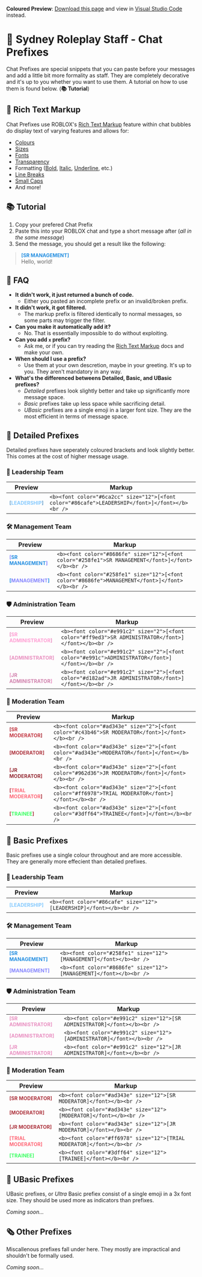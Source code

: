 **Coloured Preview**: [Download this page](https://raw.githubusercontent.com/badlydr4wn/srp-chat-prefixes/refs/heads/main/README.md) and view in [Visual Studio Code](https://code.visualstudio.com) instead.

# 🌴 Sydney Roleplay Staff - Chat Prefixes
Chat Prefixes are special snippets that you can paste before your messages and add a little bit more formality as staff. They are completely decorative and it's up to you whether you want to use them. A tutorial on how to use them is found below. (**📚 Tutorial**)

## 📑 Rich Text Markup
Chat Prefixes use ROBLOX's [Rich Text Markup](https://create.roblox.com/docs/ui/rich-text) feature within chat bubbles do display text of varying features and allows for:
- [Colours](https://create.roblox.com/docs/ui/rich-text#color)
- [Sizes](https://create.roblox.com/docs/ui/rich-text#size)
- [Fonts](https://create.roblox.com/docs/ui/rich-text#font-face)
- [Transparency](https://create.roblox.com/docs/ui/rich-text#transparency)
- Formatting ([Bold](https://create.roblox.com/docs/ui/rich-text#bold), [Italic](https://create.roblox.com/docs/ui/rich-text#italic), [Underline](https://create.roblox.com/docs/ui/rich-text#underline), etc.)
- [Line Breaks](https://create.roblox.com/docs/ui/rich-text#line-break)
- [Small Caps](https://create.roblox.com/docs/ui/rich-text#small-caps)
- And more!

## 📚 Tutorial
1. Copy your prefered Chat Prefix
2. Paste this into your ROBLOX chat and type a short message after (*all in the same message*)
3. Send the message, you should get a result like the following:
> <b><font color="#258fe1" size="2">[SR MANAGEMENT]</font></b><br />
> Hello, world!

## 🔎 FAQ
- **It didn't work, it just returned a bunch of code.**
  - Either you pasted an incomplete prefix or an invalid/broken prefix.
- **It didn't work, it got filtered.**
  - The markup prefix is filtered identically to normal messages, so some parts may trigger the filter.
- **Can you make it automatically add it?**
  - No. That is essentially impossible to do without exploiting.
- **Can you add `x` prefix?**
  - Ask me, or if you can try reading the [Rich Text Markup](https://create.roblox.com/docs/ui/rich-text) docs and make your  own.
- **When should I use a prefix?**
  - Use them at your own descretion, maybe in your greeting. It's up to you. They aren't mandatory in any way.
- **What's the differenced betweens Detailed, Basic, and UBasic prefixes?**
  - *Detailed* prefixes look slightly better and take up significantly more message space.
  - *Basic* prefixes take up less space while sacrificing detail.
  - *UBasic* prefixes are a single emoji in a larger font size. They are the most efficient in terms of message space.

## 📰 Detailed Prefixes
Detailed prefixes have seperately coloured brackets and look slightly better. This comes at the cost of higher message usage.

### 👑 Leadership Team
| Preview | Markup |
| --- | --- |
| <b><font color="#6ca2cc" size="2">[<font color="#86cafe">LEADERSHIP</font>]</font></b> | `<b><font color="#6ca2cc" size="12">[<font color="#86cafe">LEADERSHIP</font>]</font></b><br />` |

### 🛠️ Management Team
| Preview | Markup |
| --- | --- |
| <b><font color="#8686fe" size="2">[<font color="#258fe1">SR MANAGEMENT</font>]</font></b> | `<b><font color="#8686fe" size="12">[<font color="#258fe1">SR MANAGEMENT</font>]</font></b><br />` |
| <b><font color="#258fe1" size="2">[<font color="#8686fe">MANAGEMENT</font>]</font></b> | `<b><font color="#258fe1" size="12">[<font color="#8686fe">MANAGEMENT</font>]</font></b><br />`|

### 🛡️ Administration Team
| Preview | Markup |
| --- | --- |
| <b><font color="#e991c2" size="2">[<font color="#ff9ed3">SR ADMINISTRATOR</font>]</font></b> | `<b><font color="#e991c2" size="2">[<font color="#ff9ed3">SR ADMINISTRATOR</font>]</font></b><br />`|
| <b><font color="#e991c2" size="2">[<font color="#e991c">ADMINISTRATOR</font>]</font></b> | `<b><font color="#e991c2" size="2">[<font color="#e991c">ADMINISTRATOR</font>]</font></b><br />`|
| <b><font color="#e991c2" size="2">[<font color="#d182ad">JR ADMINISTRATOR</font>]</font></b> | `<b><font color="#e991c2" size="2">[<font color="#d182ad">JR ADMINISTRATOR</font>]</font></b><br />`|

### 🔨 Moderation Team
| Preview | Markup |
| --- | --- |
| <b><font color="#ad343e" size="2">[<font color="#c43b46">SR MODERATOR</font>]</font></b> | `<b><font color="#ad343e" size="2">[<font color="#c43b46">SR MODERATOR</font>]</font></b><br />`|
| <b><font color="#ad343e" size="2">[<font color="#ad343e">MODERATOR</font>]</font></b> | `<b><font color="#ad343e" size="2">[<font color="#ad343e">MODERATOR</font>]</font></b><br />`|
| <b><font color="#ad343e" size="2">[<font color="#962d36">JR MODERATOR</font>]</font></b> | `<b><font color="#ad343e" size="2">[<font color="#962d36">JR MODERATOR</font>]</font></b><br />`|
| <b><font color="#ad343e" size="2">[<font color="#ff6978">TRIAL MODERATOR</font>]</font></b> | `<b><font color="#ad343e" size="2">[<font color="#ff6978">TRIAL MODERATOR</font>]</font></b><br />`|
| <b><font color="#ad343e" size="2">[<font color="#3dff64">TRAINEE</font>]</font></b> | `<b><font color="#ad343e" size="2">[<font color="#3dff64">TRAINEE</font>]</font></b><br />`|

## 📃 Basic Prefixes
Basic prefixes use a single colour throughout and are more accessible. They are generally more effecient than detailed prefixes.

### 👑 Leadership Team
| Preview | Markup |
| --- | --- |
| <b><font color="#86cafe" size="2">[LEADERSHIP]</font></b> | `<b><font color="#86cafe" size="12">[LEADERSHIP]</font></b><br />` |

### 🛠️ Management Team
| Preview | Markup |
| --- | --- |
| <b><font color="#258fe1" size="2">[SR MANAGEMENT]</font></b> | `<b><font color="#258fe1" size="12">[MANAGEMENT]</font></b><br />` |
| <b><font color="#8686fe" size="2">[MANAGEMENT]</font></b> | `<b><font color="#8686fe" size="12">[MANAGEMENT]</font></b><br />` |

### 🛡️ Administration Team
| Preview | Markup |
| --- | --- |
| <b><font color="#e991c2" size="2">[SR ADMINISTRATOR]</font></b> | `<b><font color="#e991c2" size="12">[SR ADMINISTRATOR]</font></b><br />` |
| <b><font color="#e991c2" size="2">[ADMINISTRATOR]</font></b> | `<b><font color="#e991c2" size="12">[ADMINISTRATOR]</font></b><br />` |
| <b><font color="#e991c2" size="2">[JR ADMINISTRATOR]</font></b> | `<b><font color="#e991c2" size="12">[JR ADMINISTRATOR]</font></b><br />` |

### 🔨 Moderation Team
| Preview | Markup |
| --- | --- |
| <b><font color="#ad343e" size="2">[SR MODERATOR]</font></b> | `<b><font color="#ad343e" size="12">[SR MODERATOR]</font></b><br />` |
| <b><font color="#ad343e" size="2">[MODERATOR]</font></b> | `<b><font color="#ad343e" size="12">[MODERATOR]</font></b><br />` |
| <b><font color="#ad343e" size="2">[JR MODERATOR]</font></b> | `<b><font color="#ad343e" size="12">[JR MODERATOR]</font></b><br />` |
| <b><font color="#ff6978" size="2">[TRIAL MODERATOR]</font></b> | `<b><font color="#ff6978" size="12">[TRIAL MODERATOR]</font></b><br />` |
| <b><font color="#3dff64" size="2">[TRAINEE]</font></b> | `<b><font color="#3dff64" size="12">[TRAINEE]</font></b><br />` |


## 📄 UBasic Prefixes
UBasic prefixes, or *Ultra* Basic prefiex consist of a single emoji in a 3x font size. They should be used more as indicators than prefixes.

*Coming soon...*


## 🗞️ Other Prefixes
Miscallenous prefixes fall under here. They mostly are impractical and shouldn't be formally used.

*Coming soon...*
